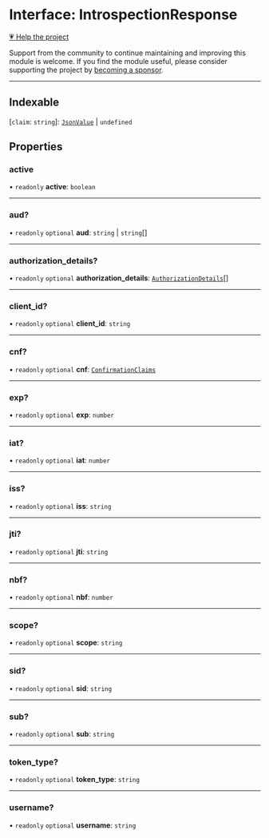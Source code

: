# Interface: IntrospectionResponse

[💗 Help the project](https://github.com/sponsors/panva)

Support from the community to continue maintaining and improving this module is welcome. If you find the module useful, please consider supporting the project by [becoming a sponsor](https://github.com/sponsors/panva).

***

## Indexable

 \[`claim`: `string`\]: [`JsonValue`](../type-aliases/JsonValue.md) \| `undefined`

## Properties

### active

• `readonly` **active**: `boolean`

***

### aud?

• `readonly` `optional` **aud**: `string` \| `string`[]

***

### authorization\_details?

• `readonly` `optional` **authorization\_details**: [`AuthorizationDetails`](AuthorizationDetails.md)[]

***

### client\_id?

• `readonly` `optional` **client\_id**: `string`

***

### cnf?

• `readonly` `optional` **cnf**: [`ConfirmationClaims`](ConfirmationClaims.md)

***

### exp?

• `readonly` `optional` **exp**: `number`

***

### iat?

• `readonly` `optional` **iat**: `number`

***

### iss?

• `readonly` `optional` **iss**: `string`

***

### jti?

• `readonly` `optional` **jti**: `string`

***

### nbf?

• `readonly` `optional` **nbf**: `number`

***

### scope?

• `readonly` `optional` **scope**: `string`

***

### sid?

• `readonly` `optional` **sid**: `string`

***

### sub?

• `readonly` `optional` **sub**: `string`

***

### token\_type?

• `readonly` `optional` **token\_type**: `string`

***

### username?

• `readonly` `optional` **username**: `string`
